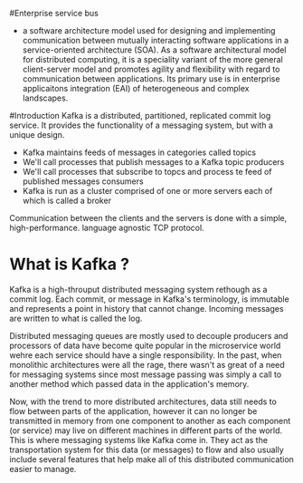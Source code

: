 #Enterprise service bus
-  a software architecture model used for designing and implementing communication between mutually interacting software applications in a service-oriented architecture (SOA). As a software architectural model for distributed computing, it is a speciality variant of the more general client-server model and promotes agility and flexibility with regard to communication between applications. Its primary use is in enterprise applicaitons integration (EAI) of heterogeneous and complex landscapes. 

#Introduction
Kafka is a distributed, partitioned, replicated commit log service. It provides the functionality of a messaging system, but with a unique design.

  - Kafka maintains feeds of messages in categories called topics
  - We'll call processes that publish messages to a Kafka topic producers
  - We'll call processes that subscribe to topcs and process te feed of published messages consumers
  - Kafka is run as a cluster comprised of one or more servers each of which is called a broker

Communication between the clients and the servers is done with a simple, high-performance. language agnostic TCP protocol. 

# What is Kafka ?

Kafka is a high-throuput distributed messaging system rethough as a commit log. Each commit, or message in Kafka's terminology, is immutable and represents a point in history that cannot change. Incoming messages are written to what is called the log.

Distributed messaging queues are mostly used to decouple producers and processors of data have become quite popular in the microservice world wehre each service should have a single responsibility. In the past, when monolithic architectures were all the rage, there wasn't as great of a need for messaging systems since most message passing was simply a call to another method which passed data in the application's memory. 

Now, with the trend to more distributed architectures, data still needs to flow between parts of the application, however it can no longer be transmitted in memory from one component to another as each component (or service) may live on different machines in different parts of the world. This is where messaging systems like Kafka come in. They act as the transportation system for this data (or messages) to flow and also usually include several features that help make all of this distributed communication easier to manage. 
